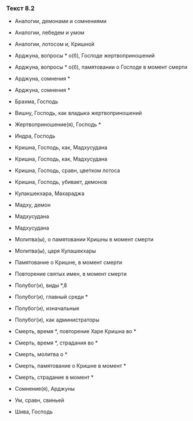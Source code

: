 ### Текст 8.2

- Аналогии, демонами и сомнениями

- Аналогии, лебедем и умом

- Аналогии, лотосом и, Кришной

- Арджуна, вопросы * о(б), Господе жертвоприношений

- Арджуна, вопросы * о(б), памятовании о Господе в момент смерти

- Арджуна, сомнения *

- Арджуна, сомнения *

- Брахма, Господь

- Вишну, Господь, как владыка жертвоприношений

- Жертвоприношение(я), Господь *

- Индра, Господь

- Кришна, Господь, как, Мадхусудана

- Кришна, Господь, как, Мадхусудана

- Кришна, Господь, сравн, цветком лотоса

- Кришна, Господь, убивает, демонов

- Кулакшекхара, Махараджа

- Мадху, демон

- Мадхусудана

- Мадхусудана

- Молитва(ы), о памятовании Кришны в момент смерти

- Молитва(ы), царя Кулашекхары

- Памятование о Кришне, в момент смерти

- Повторение святых имен, в момент смерти

- Полубог(и), виды *,8

- Полубог(и), главный среди *

- Полубог(и), изначальные

- Полубог(и), как администраторы

- Смерть, время *, повторение Харе Кришна во *

- Смерть, время *, страдания во *

- Смерть, молитва о *

- Смерть, памятование о Кришне в момент *

- Смерть, страдание в момент *

- Сомнение(я), Арджуны

- Ум, сравн, свиньей

- Шива, Господь
	
